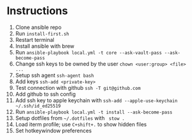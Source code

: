 # Instructions

1. Clone ansible repo
2. Run `install-first.sh`
3. Restart terminal
4. Install ansible with brew
5. Run `ansible-playbook local.yml -t core --ask-vault-pass --ask-become-pass`
6. Change ssh keys to be owned by the user `chown <user:group> <file> ...`
7. Setup ssh agent `ssh-agent bash`
8. Add keys `ssh-add <private-key>`
9. Test connection with github `ssh -T git@github.com`
10. Add github to ssh config
11. Add ssh key to apple keychain with `ssh-add --apple-use-keychain ~/.ssh/id_ed25519`
10. Run `ansible-playbook local.yml -t install --ask-become-pass`
11. Setup dotfiles from `~/.dotfiles` with ` stow .`
12. Load iterm profile; use `C+shift+.` to show hidden files
13. Set hotkeywindow preferences
